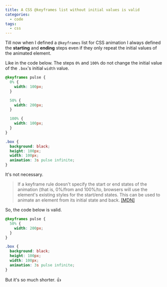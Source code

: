 ```yaml
---
title: A CSS @keyframes list without initial values is valid
categories:
  - code
tags:
  - css
---
```


Till now when I defined a `@keyframes` list for CSS animation I always defined the **starting** and **ending** steps even if they only repeat the initial values of the animated element.

Like in the code below. The steps `0%` and `100%` do not change the initial value of the `.box`'s initial `width` value.

```css
@keyframes pulse {
  0% {
    width: 100px;
  }

  50% {
    width: 200px;
  }

  100% {
    width: 100px;
  }
}

.box {
  background: black;
  height: 100px;
  width: 100px;
  animation: 3s pulse infinite;
}
```

It's not necessary.

> If a keyframe rule doesn't specify the start or end states of the animation (that is, 0%/from and 100%/to, browsers will use the element's existing styles for the start/end states. This can be used to animate an element from its initial state and back. [[MDN]](https://developer.mozilla.org/en-US/docs/Web/CSS/@keyframes)

So, the code below is valid.

```css
@keyframes pulse {
  50% {
    width: 200px;
  }
}

.box {
  background: black;
  height: 100px;
  width: 100px;
  animation: 3s pulse infinite;
}
```

But it's so much shorter. :+1:
